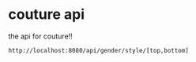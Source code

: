 couture api
============

the api for couture!!

```
http://localhost:8080/api/gender/style/[top,bottom]
```
